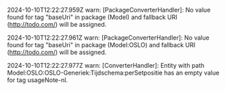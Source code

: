 2024-10-10T12:22:27.959Z warn: [PackageConverterHandler]: No value found for tag "baseUri" in package (Model) and fallback URI (http://todo.com/) will be assigned.

2024-10-10T12:22:27.961Z warn: [PackageConverterHandler]: No value found for tag "baseUri" in package (Model:OSLO) and fallback URI (http://todo.com/) will be assigned.

2024-10-10T12:22:27.977Z warn: [ConverterHandler]: Entity with path Model:OSLO:OSLO-Generiek:Tijdschema:perSetpositie has an empty value for tag usageNote-nl.

